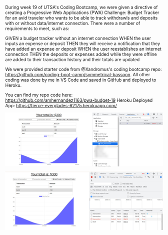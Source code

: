 During week 19 of UTSA's Coding Bootcamp, we were given a directive of creating a Progressive Web Applications (PWA) Challenge: Budget Tracker for an avid traveler who wants to be able to track withdrawls and deposits with or without data/internet connection. There were a number of requirements to meet, such as:

GIVEN a budget tracker without an internet connection
WHEN the user inputs an expense or deposit
THEN they will receive a notification that they have added an expense or deposit
WHEN the user reestablishes an internet connection
THEN the deposits or expenses added while they were offline are added to their transaction history and their totals are updated

We were provided starter code from @Xandromus's coding bootcamp repo: https://github.com/coding-boot-camp/symmetrical-bassoon. All other coding was done by me in VS Code and saved in GitHub and deployed to Heroku.

You can find my repo code here: https://github.com/amhernandez1163/pwa-budget-19
Heroku Deployed App: https://fierce-everglades-62175.herokuapp.com/

![Screenshot of Working Application-One](./public/assests/images/trasaction-saved.jpg)

![Screenshot of Working Application-One](./public/assests/images/transaction-posted.jpg)
